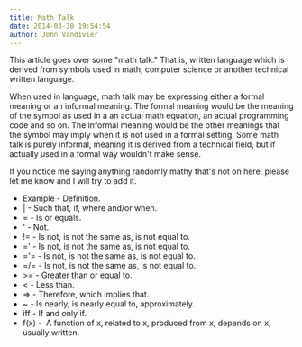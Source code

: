```yaml
---
title: Math Talk
date: 2014-03-30 19:54:54
author: John Vandivier
---
```




This article goes over some \"math talk.\" That is, written language which is derived from symbols used in math, computer science or another technical written language.

When used in language, math talk may be expressing either a formal meaning or an informal meaning. The formal meaning would be the meaning of the symbol as used in a an actual math equation, an actual programming code and so on. The informal meaning would be the other meanings that the symbol may imply when it is not used in a formal setting. Some math talk is purely informal, meaning it is derived from a technical field, but if actually used in a formal way wouldn't make sense.

If you notice me saying anything randomly mathy that's not on here, please let me know and I will try to add it.
<ul>
	<li>Example - Definition.</li>
	<li>| - Such that, if, where and/or when.</li>
	<li>= - Is or equals.</li>
	<li>' - Not.</li>
	<li>!= - Is not, is not the same as, is not equal to.</li>
	<li>=' - Is not, is not the same as, is not equal to.</li>
	<li>='= - Is not, is not the same as, is not equal to.</li>
	<li>=/= - Is not, is not the same as, is not equal to.</li>
	<li>&gt;= - Greater than or equal to.</li>
	<li><span style=\"line-height: 1.5em;\">&lt; - Less than.</span></li>
	<li>=&gt; - Therefore, which implies that.</li>
	<li>~ - Is nearly, is nearly equal to, approximately.</li>
	<li>iff - If and only if.</li>
	<li>f(x) -  A function of x, related to x, produced from x, depends on x, usually written.</li>
</ul>